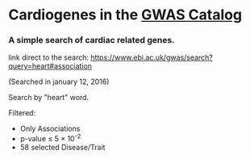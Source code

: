 # Cardiogenes in the [GWAS Catalog](https://www.ebi.ac.uk/gwas/home)

### A simple search of cardiac related genes.


link direct to the search: <https://www.ebi.ac.uk/gwas/search?query=heart#association>

(Searched in january 12, 2016)

Search by "heart" word. 

Filtered:

* Only Associations
* p-value ≤ 5 × 10<sup>-2</sup>
* 58 selected Disease/Trait